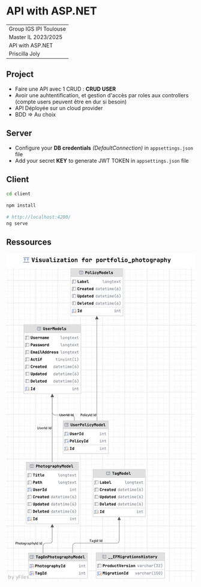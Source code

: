 # API with ASP.NET

|                        |
|------------------------|
| Group IGS IPI Toulouse |
| Master IL 2023/2025    | 
| API with ASP.NET       |
| Priscilla Joly         |

## Project

- Faire une API avec 1 CRUD : **CRUD USER**
- Avoir une auhtentification, et gestion d'accès par roles aux controllers (compte users peuvent être en dur si besoin) 
- API Déployée sur un cloud provider 
- BDD => Au choix

## Server

- Configure your **DB credentials** _(DefaultConnection)_ in `appsettings.json` file
- Add your secret **KEY** to generate JWT TOKEN in  `appsettings.json` file

## Client

```bash
cd client
```

```bash
npm install
```

```bash
# http://localhost:4200/
ng serve
```

## Ressources
![Database diagram](.github/images/diagram.png)